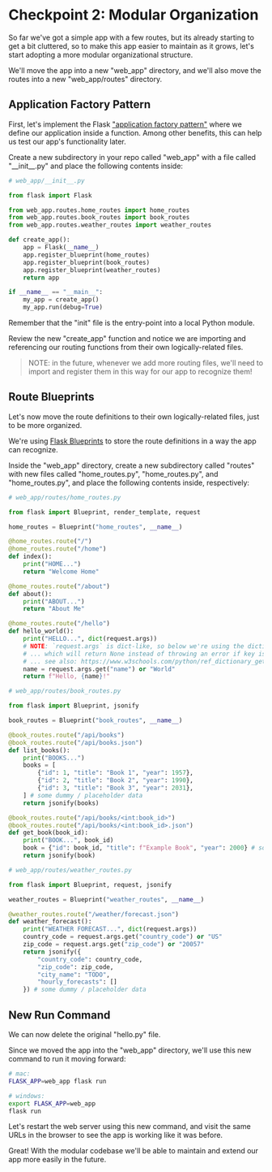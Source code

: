 
# Checkpoint 2: Modular Organization

So far we've got a simple app with a few routes, but its already starting to get a bit cluttered, so to make this app easier to maintain as it grows, let's start adopting a more modular organizational structure.

We'll move the app into a new "web_app" directory, and we'll also move the routes into a new "web_app/routes" directory.

## Application Factory Pattern

First, let's implement the Flask ["application factory pattern"](https://flask.palletsprojects.com/en/1.1.x/patterns/appfactories/) where we define our application inside a function. Among other benefits, this can help us test our app's functionality later.

Create a new subdirectory in your repo called "web_app" with a file called "\_\_init_\_.py" and place the following contents inside:

```py
# web_app/__init__.py

from flask import Flask

from web_app.routes.home_routes import home_routes
from web_app.routes.book_routes import book_routes
from web_app.routes.weather_routes import weather_routes

def create_app():
    app = Flask(__name__)
    app.register_blueprint(home_routes)
    app.register_blueprint(book_routes)
    app.register_blueprint(weather_routes)
    return app

if __name__ == "__main__":
    my_app = create_app()
    my_app.run(debug=True)
```

Remember that the "init" file is the entry-point into a local Python module.

Review the new "create_app" function and notice we are importing and referencing our routing functions from their own logically-related files.

> NOTE: in the future, whenever we add more routing files, we'll need to import and register them in this way for our app to recognize them!

## Route Blueprints

Let's now move the route definitions to their own logically-related files, just to be more organized.

We're using [Flask Blueprints](https://flask.palletsprojects.com/en/1.1.x/blueprints/) to store the route definitions in a way the app can recognize.

Inside the "web_app" directory, create a new subdirectory called "routes" with new files called "home_routes.py", "home_routes.py", and "home_routes.py", and place the following contents inside, respectively:

```py
# web_app/routes/home_routes.py

from flask import Blueprint, render_template, request

home_routes = Blueprint("home_routes", __name__)

@home_routes.route("/")
@home_routes.route("/home")
def index():
    print("HOME...")
    return "Welcome Home"

@home_routes.route("/about")
def about():
    print("ABOUT...")
    return "About Me"

@home_routes.route("/hello")
def hello_world():
    print("HELLO...", dict(request.args))
    # NOTE: `request.args` is dict-like, so below we're using the dictionary's `get()` method,
    # ... which will return None instead of throwing an error if key is not present
    # ... see also: https://www.w3schools.com/python/ref_dictionary_get.asp
    name = request.args.get("name") or "World"
    return f"Hello, {name}!"

```

```py
# web_app/routes/book_routes.py

from flask import Blueprint, jsonify

book_routes = Blueprint("book_routes", __name__)

@book_routes.route("/api/books")
@book_routes.route("/api/books.json")
def list_books():
    print("BOOKS...")
    books = [
        {"id": 1, "title": "Book 1", "year": 1957},
        {"id": 2, "title": "Book 2", "year": 1990},
        {"id": 3, "title": "Book 3", "year": 2031},
    ] # some dummy / placeholder data
    return jsonify(books)

@book_routes.route("/api/books/<int:book_id>")
@book_routes.route("/api/books/<int:book_id>.json")
def get_book(book_id):
    print("BOOK...", book_id)
    book = {"id": book_id, "title": f"Example Book", "year": 2000} # some dummy / placeholder data
    return jsonify(book)

```

```py
# web_app/routes/weather_routes.py

from flask import Blueprint, request, jsonify

weather_routes = Blueprint("weather_routes", __name__)

@weather_routes.route("/weather/forecast.json")
def weather_forecast():
    print("WEATHER FORECAST...", dict(request.args))
    country_code = request.args.get("country_code") or "US"
    zip_code = request.args.get("zip_code") or "20057"
    return jsonify({
        "country_code": country_code,
        "zip_code": zip_code,
        "city_name": "TODO",
        "hourly_forecasts": []
    }) # some dummy / placeholder data

```

## New Run Command

We can now delete the original "hello.py" file.

Since we moved the app into the "web_app" directory, we'll use this new command to run it moving forward:

```sh
# mac:
FLASK_APP=web_app flask run

# windows:
export FLASK_APP=web_app
flask run
```

Let's restart the web server using this new command, and visit the same URLs in the browser to see the app is working like it was before.

Great! With the modular codebase we'll be able to maintain and extend our app more easily in the future.
